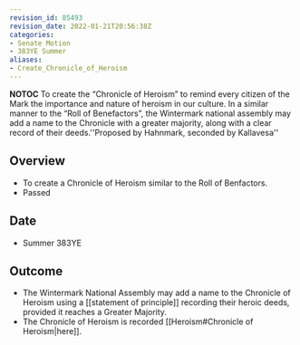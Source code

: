 ```yaml
---
revision_id: 85493
revision_date: 2022-01-21T20:56:38Z
categories:
- Senate Motion
- 383YE Summer
aliases:
- Create_Chronicle_of_Heroism
---
```



__NOTOC__
To create the “Chronicle of Heroism” to remind every citizen of the Mark the importance and nature of heroism in our culture. In a similar manner to the “Roll of Benefactors”, the Wintermark national assembly may add a name to the Chronicle with a greater majority, along with a clear record of their deeds.''Proposed by Hahnmark, seconded by Kallavesa''
## Overview
* To create a Chronicle of Heroism similar to the Roll of Benfactors.
* Passed
## Date
* Summer 383YE
## Outcome
* The Wintermark National Assembly may add a name to the Chronicle of Heroism using a [[statement of principle]] recording their heroic deeds, provided it reaches a Greater Majority.
* The Chronicle of Heroism is recorded [[Heroism#Chronicle of Heroism|here]].
